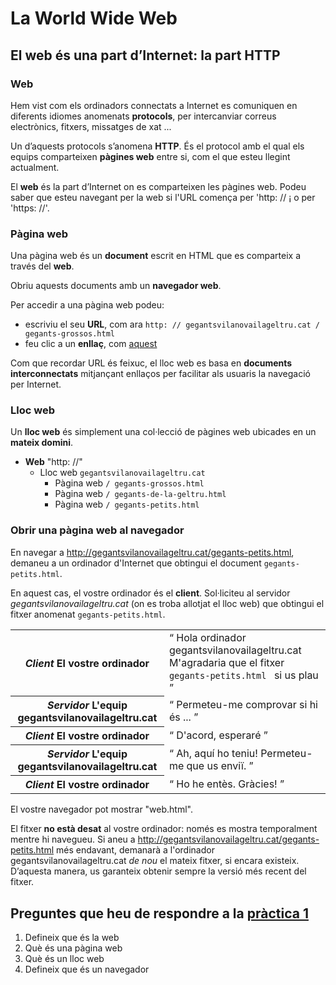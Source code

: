 # La World Wide Web

## El web és una part d’Internet: la part HTTP

### Web

Hem vist com els ordinadors connectats a Internet es comuniquen en diferents idiomes anomenats **protocols**, per intercanviar correus electrònics, fitxers, missatges de xat ...

Un d’aquests protocols s’anomena **HTTP**. És el protocol amb el qual els equips comparteixen **pàgines web** entre si, com el que esteu llegint actualment.

El **web** és la part d’Internet on es comparteixen les pàgines web. Podeu saber que esteu navegant per la web si l'URL comença per 'http: // ¡ o per 'https: //'.

### Pàgina web

Una pàgina web és un **document** escrit en HTML que es comparteix a través del **web**.

Obriu aquests documents amb un **navegador web**.

Per accedir a una pàgina web podeu:

* escriviu el seu **URL**, com ara `http: // gegantsvilanovailageltru.cat / gegants-grossos.html`
* feu clic a un **enllaç**, com [aquest](http://gegantsvilanovailageltru.cat/gegants-grossos.html)

Com que recordar URL és feixuc, el lloc web es basa en **documents interconnectats** mitjançant enllaços per facilitar als usuaris la navegació per Internet.

### Lloc web

Un **lloc web** és simplement una col·lecció de pàgines web ubicades en un **mateix domini**.

* **Web** "http: //"
  * Lloc web `gegantsvilanovailageltru.cat`
    * Pàgina web `/ gegants-grossos.html`
    * Pàgina web `/ gegants-de-la-geltru.html`
    * Pàgina web `/ gegants-petits.html`

### Obrir una pàgina web al navegador

En navegar a <http://gegantsvilanovailageltru.cat/gegants-petits.html>, demaneu a un ordinador d'Internet que obtingui el document `gegants-petits.html`.

En aquest cas, el vostre ordinador és el **client**. Sol·liciteu al servidor _gegantsvilanovailageltru.cat_ (on es troba allotjat el lloc web) que obtingui el fitxer anomenat `gegants-petits.html`.

<div class = "table">
  <table>
    <tr>
      <th>
        <em> Client </em>
        <strong> El vostre ordinador </strong>
      </th>
      <td>
        <q> Hola ordinador gegantsvilanovailageltru.cat M'agradaria que el fitxer <code> gegants-petits.html </code> si us plau </q>
      </td>
    </tr>
    <tr>
      <th>
        <em> Servidor </em>
        <strong> L'equip gegantsvilanovailageltru.cat  </strong>
      </th>
      <td>
        <q> Permeteu-me comprovar si hi és ... </q>
      </td>
    </tr>
    <tr>
      <th>
        <em> Client </em>
        <strong> El vostre ordinador </strong>
      </th>
      <td>
        <q> D'acord, esperaré </q>
      </td>
    </tr>
    <tr>
      <th>
        <em> Servidor </em>
        <strong> L'equip gegantsvilanovailageltru.cat  </strong>
      </th>
      <td>
        <q> Ah, aquí ho teniu! Permeteu-me que us enviï. </q>
      </td>
    </tr>
    <tr>
      <th>
        <em> Client </em>
        <strong> El vostre ordinador </strong>
      </th>
      <td>
        <q> Ho he entès. Gràcies! </q>
      </td>
    </tr>
  </table>
</div>

El vostre navegador pot mostrar "web.html".

El fitxer **no està desat** al vostre ordinador: només es mostra temporalment mentre hi navegueu. Si aneu a <http://gegantsvilanovailageltru.cat/gegants-petits.html> més endavant, demanarà a l'ordinador gegantsvilanovailageltru.cat _de nou_ el mateix fitxer, si encara existeix. D’aquesta manera, us garanteix obtenir sempre la versió més recent del fitxer.

## Preguntes que heu de respondre a la [pràctica 1](https://moodle.insjoaquimmir.cat/mod/assign/view.php?id=42051)

1. Defineix que és la web
2. Què és una pàgina web
3. Què és un lloc web
4. Defineix que és un navegador
